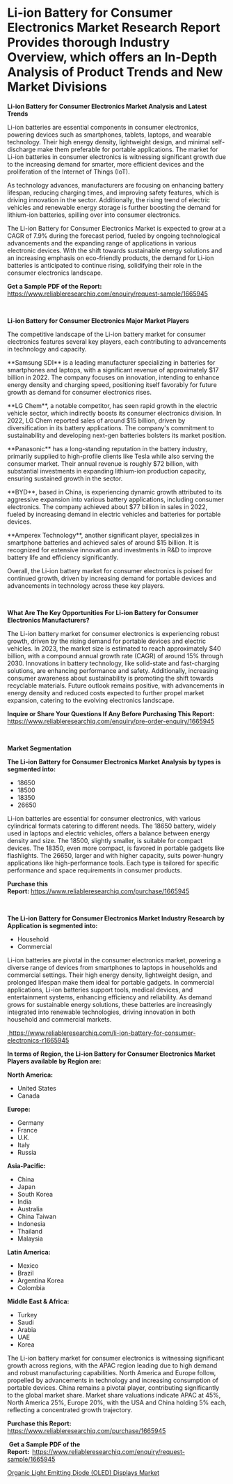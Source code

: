 <p><h1>Li-ion Battery for Consumer Electronics Market Research Report Provides thorough Industry Overview, which offers an In-Depth Analysis of Product Trends and New Market Divisions</h1></p><p><strong>Li-ion Battery for Consumer Electronics Market Analysis and Latest Trends</strong></p>
<p><p>Li-ion batteries are essential components in consumer electronics, powering devices such as smartphones, tablets, laptops, and wearable technology. Their high energy density, lightweight design, and minimal self-discharge make them preferable for portable applications. The market for Li-ion batteries in consumer electronics is witnessing significant growth due to the increasing demand for smarter, more efficient devices and the proliferation of the Internet of Things (IoT). </p><p>As technology advances, manufacturers are focusing on enhancing battery lifespan, reducing charging times, and improving safety features, which is driving innovation in the sector. Additionally, the rising trend of electric vehicles and renewable energy storage is further boosting the demand for lithium-ion batteries, spilling over into consumer electronics. </p><p>The Li-ion Battery for Consumer Electronics Market is expected to grow at a CAGR of 7.9% during the forecast period, fueled by ongoing technological advancements and the expanding range of applications in various electronic devices. With the shift towards sustainable energy solutions and an increasing emphasis on eco-friendly products, the demand for Li-ion batteries is anticipated to continue rising, solidifying their role in the consumer electronics landscape.</p></p>
<p><strong>Get a Sample PDF of the Report:&nbsp;</strong> <a href="https://www.reliableresearchiq.com/enquiry/request-sample/1665945?utm_campaign=2251&utm_medium=2&utm_source=Github&utm_content=ia&utm_term=12022025&utm_id=li-ion-battery-for-consumer-electronics">https://www.reliableresearchiq.com/enquiry/request-sample/1665945</a></p>
<p>&nbsp;</p>
<p><strong>Li-ion Battery for Consumer Electronics Major Market Players</strong></p>
<p><p>The competitive landscape of the Li-ion battery market for consumer electronics features several key players, each contributing to advancements in technology and capacity. </p><p>**Samsung SDI** is a leading manufacturer specializing in batteries for smartphones and laptops, with a significant revenue of approximately $17 billion in 2022. The company focuses on innovation, intending to enhance energy density and charging speed, positioning itself favorably for future growth as demand for consumer electronics rises.</p><p>**LG Chem**, a notable competitor, has seen rapid growth in the electric vehicle sector, which indirectly boosts its consumer electronics division. In 2022, LG Chem reported sales of around $15 billion, driven by diversification in its battery applications. The company's commitment to sustainability and developing next-gen batteries bolsters its market position.</p><p>**Panasonic** has a long-standing reputation in the battery industry, primarily supplied to high-profile clients like Tesla while also serving the consumer market. Their annual revenue is roughly $72 billion, with substantial investments in expanding lithium-ion production capacity, ensuring sustained growth in the sector.</p><p>**BYD**, based in China, is experiencing dynamic growth attributed to its aggressive expansion into various battery applications, including consumer electronics. The company achieved about $77 billion in sales in 2022, fueled by increasing demand in electric vehicles and batteries for portable devices.</p><p>**Amperex Technology**, another significant player, specializes in smartphone batteries and achieved sales of around $15 billion. It is recognized for extensive innovation and investments in R&D to improve battery life and efficiency significantly.</p><p>Overall, the Li-ion battery market for consumer electronics is poised for continued growth, driven by increasing demand for portable devices and advancements in technology across these key players.</p></p>
<p>&nbsp;</p>
<p><strong>What Are The Key Opportunities For Li-ion Battery for Consumer Electronics Manufacturers?</strong></p>
<p><p>The Li-ion battery market for consumer electronics is experiencing robust growth, driven by the rising demand for portable devices and electric vehicles. In 2023, the market size is estimated to reach approximately $40 billion, with a compound annual growth rate (CAGR) of around 15% through 2030. Innovations in battery technology, like solid-state and fast-charging solutions, are enhancing performance and safety. Additionally, increasing consumer awareness about sustainability is promoting the shift towards recyclable materials. Future outlook remains positive, with advancements in energy density and reduced costs expected to further propel market expansion, catering to the evolving electronics landscape.</p></p>
<p><strong>Inquire or Share Your Questions If Any Before Purchasing This Report:</strong> <a href="https://www.reliableresearchiq.com/enquiry/pre-order-enquiry/1665945?utm_campaign=2251&utm_medium=2&utm_source=Github&utm_content=ia&utm_term=12022025&utm_id=li-ion-battery-for-consumer-electronics">https://www.reliableresearchiq.com/enquiry/pre-order-enquiry/1665945</a></p>
<p>&nbsp;</p>
<p><strong>Market Segmentation</strong></p>
<p><strong>The Li-ion Battery for Consumer Electronics Market Analysis by types is segmented into:</strong></p>
<p><ul><li>18650</li><li>18500</li><li>18350</li><li>26650</li></ul></p>
<p><p>Li-ion batteries are essential for consumer electronics, with various cylindrical formats catering to different needs. The 18650 battery, widely used in laptops and electric vehicles, offers a balance between energy density and size. The 18500, slightly smaller, is suitable for compact devices. The 18350, even more compact, is favored in portable gadgets like flashlights. The 26650, larger and with higher capacity, suits power-hungry applications like high-performance tools. Each type is tailored for specific performance and space requirements in consumer products.</p></p>
<p><strong>Purchase this Report:&nbsp;</strong><a href="https://www.reliableresearchiq.com/purchase/1665945?utm_campaign=2251&utm_medium=2&utm_source=Github&utm_content=ia&utm_term=12022025&utm_id=li-ion-battery-for-consumer-electronics">https://www.reliableresearchiq.com/purchase/1665945</a></p>
<p>&nbsp;</p>
<p><strong>The Li-ion Battery for Consumer Electronics Market Industry Research by Application is segmented into:</strong></p>
<p><ul><li>Household</li><li>Commercial</li></ul></p>
<p><p>Li-ion batteries are pivotal in the consumer electronics market, powering a diverse range of devices from smartphones to laptops in households and commercial settings. Their high energy density, lightweight design, and prolonged lifespan make them ideal for portable gadgets. In commercial applications, Li-ion batteries support tools, medical devices, and entertainment systems, enhancing efficiency and reliability. As demand grows for sustainable energy solutions, these batteries are increasingly integrated into renewable technologies, driving innovation in both household and commercial markets.</p></p>
<p><a href="https://www.reliableresearchiq.com/li-ion-battery-for-consumer-electronics-r1665945?utm_campaign=2251&utm_medium=2&utm_source=Github&utm_content=ia&utm_term=12022025&utm_id=li-ion-battery-for-consumer-electronics">&nbsp;https://www.reliableresearchiq.com/li-ion-battery-for-consumer-electronics-r1665945</a></p>
<p><strong>In terms of Region, the Li-ion Battery for Consumer Electronics Market Players available by Region are:</strong></p>
<p>
    <p> <strong> North America: </strong>
        <ul>
            <li>United States</li>
            <li>Canada</li>
        </ul>
        </p> 
    <p> <strong> Europe: </strong>
        <ul>
            <li>Germany</li>
            <li>France</li>
            <li>U.K.</li>
            <li>Italy</li>
            <li>Russia</li>
        </ul>
        </p> 
    <p> <strong> Asia-Pacific: </strong>
        <ul>
            <li>China</li>
            <li>Japan</li>
            <li>South Korea</li>
            <li>India</li>
            <li>Australia</li>
            <li>China Taiwan</li>
            <li>Indonesia</li>
            <li>Thailand</li>
            <li>Malaysia</li>
        </ul>
        </p> 
    <p> <strong> Latin America: </strong>
        <ul>
            <li>Mexico</li>
            <li>Brazil</li>
            <li>Argentina Korea</li>
            <li>Colombia</li>
        </ul>
        </p> 
    <p> <strong> Middle East & Africa: </strong>
        <ul>
            <li>Turkey</li>
            <li>Saudi</li>
            <li>Arabia</li>
            <li>UAE</li>
            <li>Korea</li>
        </ul>
    </p>
    </p>
<p><p>The Li-ion battery market for consumer electronics is witnessing significant growth across regions, with the APAC region leading due to high demand and robust manufacturing capabilities. North America and Europe follow, propelled by advancements in technology and increasing consumption of portable devices. China remains a pivotal player, contributing significantly to the global market share. Market share valuations indicate APAC at 45%, North America 25%, Europe 20%, with the USA and China holding 5% each, reflecting a concentrated growth trajectory.</p></p>
<p><strong>Purchase this Report: </strong><a href="https://www.reliableresearchiq.com/purchase/1665945?utm_campaign=2251&utm_medium=2&utm_source=Github&utm_content=ia&utm_term=12022025&utm_id=li-ion-battery-for-consumer-electronics">https://www.reliableresearchiq.com/purchase/1665945</a></p>
<p>&nbsp;<strong>Get a Sample PDF of the Report:&nbsp;&nbsp;</strong><a href="https://www.reliableresearchiq.com/enquiry/request-sample/1665945?utm_campaign=2251&utm_medium=2&utm_source=Github&utm_content=ia&utm_term=12022025&utm_id=li-ion-battery-for-consumer-electronics">https://www.reliableresearchiq.com/enquiry/request-sample/1665945</a></p>
<p><strong></strong></p>
<p><p><a href="https://github.com/AngelaWalsh696/Market-Research-Report-List-1/blob/main/organic-light-emitting-diode-oled-displays-market.md?utm_campaign=2251&utm_medium=2&utm_source=Github&utm_content=ia&utm_term=12022025&utm_id=li-ion-battery-for-consumer-electronics">Organic Light Emitting Diode (OLED) Displays Market</a></p></p>